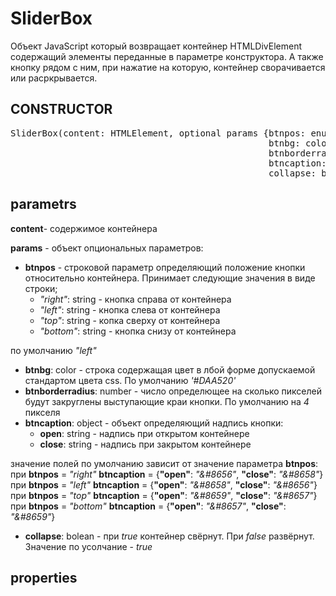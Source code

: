 # SliderBox

Объект JavaScript который возвращает контейнер HTMLDivElement содержащий элементы переданные в параметре конструктора. А также кнопку рядом с ним, при нажатие на которую, контейнер         сворачивается или расркрывается.

## CONSTRUCTOR ##
<pre>
SliderBox(content: HTMLElement, optional params {btnpos: enum("left", "right", "top", "bottom"),
                                                 btnbg: color,
                                                 btnborderradius: int,
                                                 btncaption: {"open": string, "close": string},
                                                 collapse: boolean})                             
</pre>

## parametrs ##

**content**- содержимое контейнера  

**params** - объект опциональных параметров:  
- **btnpos** - строковой параметр определяющий положение кнопки относительно контейнера. Принимает следующие значения в виде строки;  
    - *"right"*: string - кнопка справа от контейнера  
    - *"left"*: string - кнопка слева от контейнера  
    - *"top"*: string - копка сверху от контейнера  
    - *"bottom"*: string - кнопка снизу от контейнера  

по умолчанию *"left"*
- **btnbg**: color - строка содержащая цвет в лбой форме допускаемой стандартом цвета css. По умолчанию *'#DAA520'*
- **btnborderradius**: number - число определющее на сколько пикселей будут закруглены выступающие краи кнопки. По умолчанию на *4* пикселя
- **btncaption**: object - объект определяющий надпись кнопки:  
    - **open**: string - надпись при открытом контейнере
    - **close**: string - надпись при закрытом контейнере
    
значение полей по умолчанию зависит от значение параметра **btnpos**:  
при **btnpos** = *"right"* **btncaption** = {**"open"**: *"&#8656"*, **"close"**: *"&#8658"*}    
при **btnpos** = *"left"* **btncaption** = {**"open"**: *"&#8658"*, **"close"**: *"&#8656"*}    
при **btnpos** = *"top"* **btncaption** = {**"open"**: *"&#8659"*, **"close"**: *"&#8657"*}    
при **btnpos** = *"bottom"* **btncaption** = {**"open"**: *"&#8657"*, **"close"**: *"&#8659"*}    


- **collapse**: bolean - при *true* контейнер свёрнут. При *false* развёрнут. Значение по усолчание - *true*  
## properties ##


 
